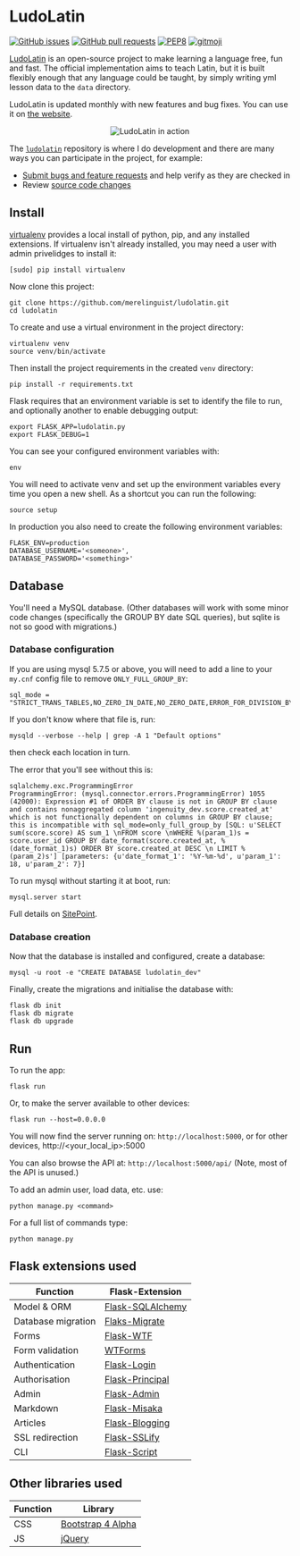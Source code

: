 # LudoLatin

[![GitHub issues](https://img.shields.io/github/issues/ludolatin/ludolatin.svg?style=flat-square)]()
[![GitHub pull requests](https://img.shields.io/github/issues-pr/ludolatin/ludolatin.svg?style=flat-square)]()
[![PEP8](https://img.shields.io/badge/code%20style-pep8-orange.svg?style=flat-square)](https://www.python.org/dev/peps/pep-0008/)
[![gitmoji](https://img.shields.io/badge/gitmoji-%20😜%20😍-FFDD67.svg?style=flat-square)](https://github.com/carloscuesta/gitmoji)

[LudoLatin](https://www.ludolatin.com) is an open-source project to make learning a language free, fun and fast. The official implementation aims to teach Latin, but it is built flexibly enough that any language could be taught, by simply writing yml lesson data to the `data` directory.

LudoLatin is updated monthly with new features and bug fixes. You can use it on [the website](https://www.ludolatin.com).

<p align="center">
  <img alt="LudoLatin in action" src="https://user-images.githubusercontent.com/24858006/33909961-272933ce-df85-11e7-8c47-df6ab26d2b44.png">
</p>

The [`ludolatin`](https://github.com/ludolatin/ludolatin) repository is where I do development and there are many ways you can participate in the project, for example:

* [Submit bugs and feature requests](https://github.com/ludolatin/ludolatin/issues) and help verify as they are checked in
* Review [source code changes](https://github.com/ludolatin/ludolatin/pulls)

## Install
[virtualenv](https://virtualenv.pypa.io/en/stable/) provides a local install of python, pip, and any installed extensions.
If virtualenv isn't already installed, you may need a user with admin privelidges to install it:

```
[sudo] pip install virtualenv
```

Now clone this project:

```
git clone https://github.com/merelinguist/ludolatin.git
cd ludolatin
```

To create and use a virtual environment in the project directory:

```
virtualenv venv
source venv/bin/activate
```

Then install the project requirements in the created `venv` directory:

```
pip install -r requirements.txt
```

Flask requires that an environment variable is set to identify the file to run,
and optionally another to enable debugging output:

```
export FLASK_APP=ludolatin.py
export FLASK_DEBUG=1
```

You can see your configured environment variables with:

```
env
```

You will need to activate venv and set up the environment variables every time you open a new shell.
As a shortcut you can run the following:

```
source setup
```

In production you also need to create the following environment variables: 
```
FLASK_ENV=production
DATABASE_USERNAME='<someone>',
DATABASE_PASSWORD='<something>'

```


## Database

You'll need a MySQL database. (Other databases will work with some minor code changes 
(specifically the GROUP BY date SQL queries), but sqlite is not so good with migrations.)

### Database configuration
If you are using mysql 5.7.5 or above, you will need to add a line to your `my.cnf` config file to remove
`ONLY_FULL_GROUP_BY`:

```
sql_mode = "STRICT_TRANS_TABLES,NO_ZERO_IN_DATE,NO_ZERO_DATE,ERROR_FOR_DIVISION_BY_ZERO,NO_AUTO_CREATE_USER,NO_ENGINE_SUBSTITUTION"
```

If you don't know where that file is, run: 
```
mysqld --verbose --help | grep -A 1 "Default options"
```

then check each location in turn.

The error that you'll see without this is:
```
sqlalchemy.exc.ProgrammingError
ProgrammingError: (mysql.connector.errors.ProgrammingError) 1055 (42000): Expression #1 of ORDER BY clause is not in GROUP BY clause and contains nonaggregated column 'ingenuity_dev.score.created_at' which is not functionally dependent on columns in GROUP BY clause; this is incompatible with sql_mode=only_full_group_by [SQL: u'SELECT sum(score.score) AS sum_1 \nFROM score \nWHERE %(param_1)s = score.user_id GROUP BY date_format(score.created_at, %(date_format_1)s) ORDER BY score.created_at DESC \n LIMIT %(param_2)s'] [parameters: {u'date_format_1': '%Y-%m-%d', u'param_1': 18, u'param_2': 7}]
```

To run mysql without starting it at boot, run:
```
mysql.server start
```

Full details on [SitePoint](https://www.sitepoint.com/quick-tip-how-to-permanently-change-sql-mode-in-mysql/).

### Database creation

Now that the database is installed and configured, create a database:

```
mysql -u root -e "CREATE DATABASE ludolatin_dev"
```

Finally, create the migrations and initialise the database with:

```
flask db init
flask db migrate
flask db upgrade
```


## Run

To run the app:

```
flask run
```

Or, to make the server available to other devices:

```
flask run --host=0.0.0.0
```

You will now find the server running on: `http://localhost:5000`, or for other devices, http://<your_local_ip>:5000

You can also browse the API at: `http://localhost:5000/api/` (Note, most of the API is unused.)

To add an admin user, load data, etc. use:

```
python manage.py <command>
```

For a full list of commands type:

```
python manage.py
```

## Flask extensions used

Function            | Flask-Extension
------------------- | -----------------------
Model & ORM         | [Flask-SQLAlchemy](http://flask-sqlalchemy.pocoo.org/)
Database migration  | [Flaks-Migrate](http://flask-migrate.readthedocs.io/)
Forms               | [Flask-WTF](https://flask-wtf.readthedocs.io/)
Form validation     | [WTForms](https://wtforms.readthedocs.io/)
Authentication      | [Flask-Login](https://flask-login.readthedocs.org/)
Authorisation       | [Flask-Principal](https://flask-principal.readthedocs.io/)
Admin               | [Flask-Admin](https://flask-admin.readthedocs.io/)
Markdown            | [Flask-Misaka](https://flask-misaka.readthedocs.io/)
Articles            | [Flask-Blogging](https://flask-blogging.readthedocs.io/)
SSL redirection     | [Flask-SSLify](https://github.com/kennethreitz/flask-sslify)
CLI                 | [Flask-Script](https://flask-script.readthedocs.io/)

## Other libraries used

Function | Library
-------- | -------
CSS      | [Bootstrap 4 Alpha](https://v4-alpha.getbootstrap.com/)
JS       | [jQuery](https://jquery.com/)
